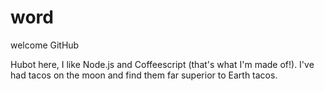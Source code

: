 # word

welcome GitHub

Hubot here, I like Node.js and Coffeescript (that's what I'm made of!).
I've had tacos on the moon and find them far superior to Earth tacos.
